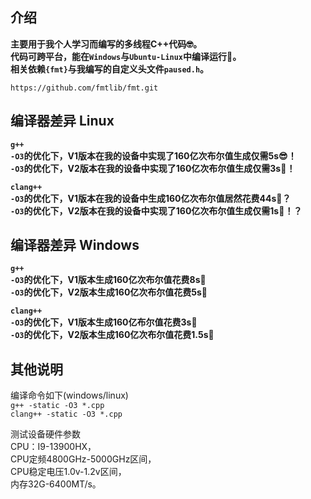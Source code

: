 ## 介绍
**主要用于我个人学习而编写的多线程C++代码🤓。**  
**代码可跨平台，能在`Windows`与`Ubuntu-Linux`中编译运行💪。**  
**相关依赖`{fmt}`与我编写的自定义头文件`paused.h`。**  
``` text
https://github.com/fmtlib/fmt.git
```
## 编译器差异 Linux
**`g++`**  
**`-O3`的优化下，V1版本在我的设备中实现了160亿次布尔值生成仅需5s😎！**  
**`-O3`的优化下，V2版本在我的设备中实现了160亿次布尔值生成仅需3s🤯！**  
  
**`clang++`**  
**`-O3`的优化下，V1版本在我的设备中生成160亿次布尔值居然花费44s🤔？**  
**`-O3`的优化下，V2版本在我的设备中实现了160亿次布尔值生成仅需1s🤯！？**  
## 编译器差异 Windows
**`g++`**  
**`-O3`的优化下，V1版本生成160亿次布尔值花费8s💪**  
**`-O3`的优化下，V2版本生成160亿次布尔值花费5s💪**  
  
**`clang++`**  
**`-O3`的优化下，V1版本生成160亿布尔值花费3s🤯**  
**`-O3`的优化下，V2版本生成160亿次布尔值花费1.5s🤯**  
## 其他说明
编译命令如下(windows/linux)  
`g++ -static -O3 *.cpp`  
`clang++ -static -O3 *.cpp`  
  
测试设备硬件参数  
CPU：I9-13900HX，  
CPU定频4800GHz-5000GHz区间，  
CPU稳定电压1.0v-1.2v区间，  
内存32G-6400MT/s。  
